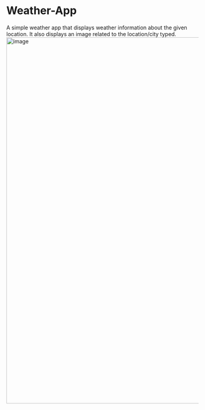 # Weather-App

A simple weather app that displays weather information about the given location. It also displays an image related to the location/city typed. 
<img width="959" alt="image" src="https://user-images.githubusercontent.com/100438208/211125116-256ec4e6-245a-4c06-bf49-b93e29116482.png">
